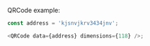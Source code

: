 QRCode example:

```js
const address = 'kjsnvjkrv3434jnv';

<QRCode data={address} dimensions={118} />;
```
